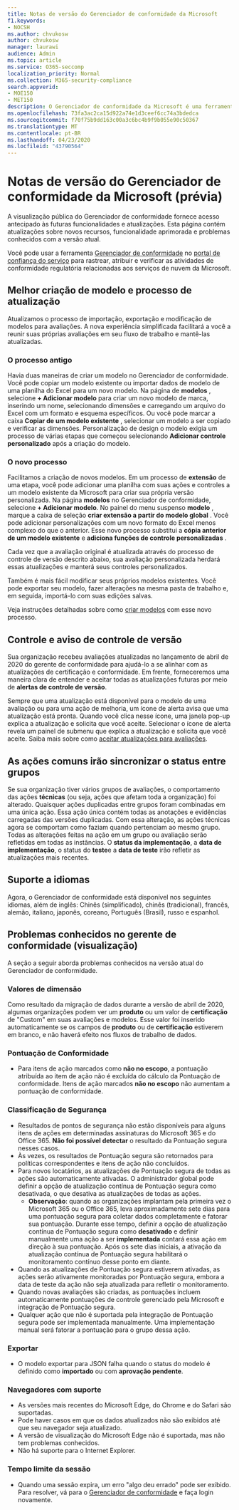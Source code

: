 ```yaml
---
title: Notas de versão do Gerenciador de conformidade da Microsoft
f1.keywords:
- NOCSH
ms.author: chvukosw
author: chvukosw
manager: laurawi
audience: Admin
ms.topic: article
ms.service: O365-seccomp
localization_priority: Normal
ms.collection: M365-security-compliance
search.appverid:
- MOE150
- MET150
description: O Gerenciador de conformidade da Microsoft é uma ferramenta de avaliação de riscos gratuita baseada em fluxo de trabalho no portal de confiança do serviço Microsoft. O Gerenciador de conformidade permite que você rastreie, atribua e verifique as atividades de conformidade normativa relacionadas aos serviços em nuvem da Microsoft.
ms.openlocfilehash: 73fa3ac2ca15d922a74e1d3ceef6cc74a3bdedca
ms.sourcegitcommit: f70f75b9dd163c00a3c6bc4b9f9b055e90c50367
ms.translationtype: MT
ms.contentlocale: pt-BR
ms.lasthandoff: 04/23/2020
ms.locfileid: "43790564"
---
```

# <a name="microsoft-compliance-manager-preview-release-notes"></a>Notas de versão do Gerenciador de conformidade da Microsoft (prévia)

A visualização pública do Gerenciador de conformidade fornece acesso antecipado às futuras funcionalidades e atualizações. Esta página contém atualizações sobre novos recursos, funcionalidade aprimorada e problemas conhecidos com a versão atual.

Você pode usar a ferramenta [Gerenciador de conformidade](https://servicetrust.microsoft.com/ComplianceManager) no [portal de confiança do serviço](https://servicetrust.microsoft.com) para rastrear, atribuir e verificar as atividades de conformidade regulatória relacionadas aos serviços de nuvem da Microsoft.

## <a name="improved-template-creation-and-update-process"></a>Melhor criação de modelo e processo de atualização

Atualizamos o processo de importação, exportação e modificação de modelos para avaliações. A nova experiência simplificada facilitará a você a reunir suas próprias avaliações em seu fluxo de trabalho e mantê-las atualizadas.

### <a name="the-old-process"></a>O processo antigo

Havia duas maneiras de criar um modelo no Gerenciador de conformidade. Você pode copiar um modelo existente ou importar dados de modelo de uma planilha do Excel para um novo modelo. Na página de **modelos** , selecione **+ Adicionar modelo** para criar um novo modelo de marca, inserindo um nome, selecionando dimensões e carregando um arquivo do Excel com um formato e esquema específicos. Ou você pode marcar a caixa **Copiar de um modelo existente** , selecionar um modelo a ser copiado e verificar as dimensões. Personalização de design o modelo exigia um processo de várias etapas que começou selecionando **Adicionar controle personalizado** após a criação do modelo.

### <a name="the-new-process"></a>O novo processo

Facilitamos a criação de novos modelos. Em um processo de **extensão** de uma etapa, você pode adicionar uma planilha com suas ações e controles a um modelo existente da Microsoft para criar sua própria versão personalizada. Na página **modelos** no Gerenciador de conformidade, selecione **+ Adicionar modelo**. No painel do menu suspenso **modelo** , marque a caixa de seleção **criar extensão a partir do modelo global** . Você pode adicionar personalizações com um novo formato do Excel menos complexo do que o anterior. Esse novo processo substitui a **cópia anterior de um modelo existente** e **adiciona funções de controle personalizadas** .

Cada vez que a avaliação original é atualizada através do processo de controle de versão descrito abaixo, sua avaliação personalizada herdará essas atualizações e manterá seus controles personalizados.

Também é mais fácil modificar seus próprios modelos existentes. Você pode exportar seu modelo, fazer alterações na mesma pasta de trabalho e, em seguida, importá-lo com suas edições salvas.

Veja instruções detalhadas sobre como [criar modelos](working-with-compliance-manager.md#templates) com esse novo processo.

## <a name="versioning-notice-and-control"></a>Controle e aviso de controle de versão

Sua organização recebeu avaliações atualizadas no lançamento de abril de 2020 do gerente de conformidade para ajudá-lo a se alinhar com as atualizações de certificação e conformidade. Em frente, forneceremos uma maneira clara de entender e aceitar todas as atualizações futuras por meio de **alertas de controle de versão**.

Sempre que uma atualização está disponível para o modelo de uma avaliação ou para uma ação de melhoria, um ícone de alerta avisa que uma atualização está pronta. Quando você clica nesse ícone, uma janela pop-up explica a atualização e solicita que você aceite. Selecionar o ícone de alerta revela um painel de submenu que explica a atualização e solicita que você aceite. Saiba mais sobre como [aceitar atualizações para avaliações](working-with-compliance-manager.md#versioning-alerts-for-assessment-updates).

## <a name="common-actions-will-synch-status-across-groups"></a>As ações comuns irão sincronizar o status entre grupos

Se sua organização tiver vários grupos de avaliações, o comportamento das ações **técnicas** (ou seja, ações que afetam toda a organização) foi alterado. Quaisquer ações duplicadas entre grupos foram combinadas em uma única ação. Essa ação única contém todas as anotações e evidências carregadas das versões duplicadas. Com essa alteração, as ações técnicas agora se comportam como faziam quando pertenciam ao mesmo grupo. Todas as alterações feitas na ação em um grupo ou avaliação serão refletidas em todas as instâncias. O **status da implementação**, a **data de implementação**, o status do **teste**e a **data de teste** irão refletir as atualizações mais recentes.

## <a name="language-support"></a>Suporte a idiomas

Agora, o Gerenciador de conformidade está disponível nos seguintes idiomas, além de inglês: Chinês (simplificado), chinês (tradicional), francês, alemão, italiano, japonês, coreano, Português (Brasil), russo e espanhol.

## <a name="known-issues-in-compliance-manager-preview"></a>Problemas conhecidos no gerente de conformidade (visualização)

A seção a seguir aborda problemas conhecidos na versão atual do Gerenciador de conformidade.

### <a name="dimension-values"></a>Valores de dimensão

Como resultado da migração de dados durante a versão de abril de 2020, algumas organizações podem ver um **produto** ou um valor de **certificação** de "Custom" em suas avaliações e modelos. Esse valor foi inserido automaticamente se os campos de **produto** ou de **certificação** estiverem em branco, e não haverá efeito nos fluxos de trabalho de dados.

### <a name="compliance-score"></a>Pontuação de Conformidade

- Para itens de ação marcados como **não no escopo**, a pontuação atribuída ao item de ação não é excluída do cálculo da Pontuação de conformidade. Itens de ação marcados **não no escopo** não aumentam a pontuação de conformidade.

### <a name="secure-score"></a>Classificação de Segurança

- Resultados de pontos de segurança não estão disponíveis para alguns itens de ações em determinadas assinaturas do Microsoft 365 e do Office 365. **Não foi possível detectar** o resultado da Pontuação segura nesses casos.
- Às vezes, os resultados de Pontuação segura são retornados para políticas correspondentes e itens de ação não concluídos.
- Para novos locatários, as atualizações de Pontuação segura de todas as ações são automaticamente ativadas. O administrador global pode definir a opção de atualização contínua de Pontuação segura como desativada, o que desativa as atualizações de todas as ações.
  - **Observação**: quando as organizações implantam pela primeira vez o Microsoft 365 ou o Office 365, leva aproximadamente sete dias para uma pontuação segura para coletar dados completamente e fatorar sua pontuação. Durante esse tempo, definir a opção de atualização contínua de Pontuação segura como **desativado** e definir manualmente uma ação a ser **implementada** contará essa ação em direção à sua pontuação. Após os sete dias iniciais, a ativação da atualização contínua de Pontuação segura habilitará o monitoramento contínuo desse ponto em diante.
- Quando as atualizações de Pontuação segura estiverem ativadas, as ações serão ativamente monitoradas por Pontuação segura, embora a data de teste da ação não seja atualizada para refletir o monitoramento.
- Quando novas avaliações são criadas, as pontuações incluem automaticamente pontuações de controle gerenciado pela Microsoft e integração de Pontuação segura.
- Qualquer ação que não é suportada pela integração de Pontuação segura pode ser implementada manualmente. Uma implementação manual será fatorar a pontuação para o grupo dessa ação.

### <a name="export"></a>Exportar

- O modelo exportar para JSON falha quando o status do modelo é definido como **importado** ou com **aprovação pendente**.

### <a name="supported-browsers"></a>Navegadores com suporte

- As versões mais recentes do Microsoft Edge, do Chrome e do Safari são suportadas.
- Pode haver casos em que os dados atualizados não são exibidos até que seu navegador seja atualizado.
- A versão de visualização do Microsoft Edge não é suportada, mas não tem problemas conhecidos.
- Não há suporte para o Internet Explorer.

### <a name="session-timeout"></a>Tempo limite da sessão

- Quando uma sessão expira, um erro "algo deu errado" pode ser exibido. Para resolver, vá para o [Gerenciador de conformidade](https://servicetrust.microsoft.com/ComplianceManager) e faça login novamente.
